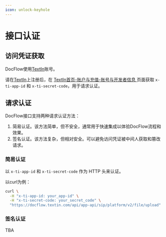 ```yaml
---
icon: unlock-keyhole
---
```


# 接口认证

## 访问凭证获取

DocFlow使用[TextIn](https://www.textin.com/)账号。  

请在[TextIn](https://www.textin.com/)上注册后，在 [TextIn首页-账户与充值-账号与开发者信息 ](https://www.textin.com/console/dashboard/setting)页面获取 `x-ti-app-id` 和 `x-ti-secret-code`，用于请求认证。

## 请求认证

DocFlow接口支持两种请求认证方法：

1. 简易认证。该方法简单，但不安全，通常用于快速集成以体验DocFlow流程和效果。
2. 签名认证。该方法复杂，但相对安全。可以避免访问凭证被中间人获取和篡改请求。


### 简易认证

以 `x-ti-app-id`  和 `x-ti-secret-code` 作为 HTTP 头来认证。

以curl为例：

```bash
curl \
  -H "x-ti-app-id: your_app-id" \
  -H "x-ti-secret-code: your_secret_code" \
  "https://docflow.textin.com/api/app-api/sip/platform/v2/file/upload"
```

### 签名认证

TBA

